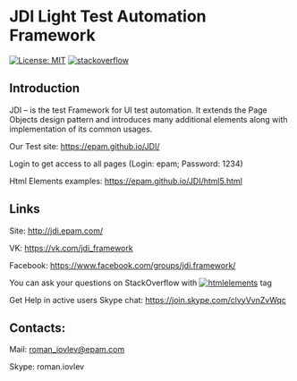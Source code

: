 # JDI Light Test Automation Framework

[![License: MIT](https://img.shields.io/badge/License-MIT-yellow.svg)](https://opensource.org/licenses/MIT)
[![stackoverflow](https://img.shields.io/badge/stackoverflow-jdi-orange.svg?style=flat)](http://stackoverflow.com/questions/tagged/jdi)

## Introduction

JDI – is the test Framework for UI test automation. It extends the Page Objects design pattern and introduces many additional elements along with implementation of its common usages.

Our Test site: https://epam.github.io/JDI/

Login to get access to all pages (Login: epam; Password: 1234)

Html Elements examples: https://epam.github.io/JDI/html5.html

## Links

Site: http://jdi.epam.com/

VK: https://vk.com/jdi_framework

Facebook: https://www.facebook.com/groups/jdi.framework/

You can ask your questions on StackOverflow with [![htmlelements](https://img.shields.io/badge/stackoverflow-jdiframework-orange.svg?style=flat)](http://stackoverflow.com/questions/tagged/jdiframework) tag

Get Help in active users Skype chat: https://join.skype.com/clvyVvnZvWqc

## Contacts:

Mail: roman_iovlev@epam.com

Skype: roman.iovlev

